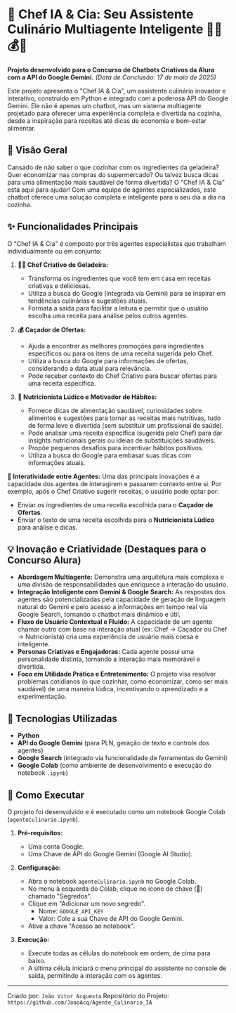 # 🤖 Chef IA & Cia: Seu Assistente Culinário Multiagente Inteligente 🧑‍🍳💰🥗

**Projeto desenvolvido para o Concurso de Chatbots Criativos da Alura com a API do Google Gemini.**
*(Data de Conclusão: 17 de maio de 2025)*

Este projeto apresenta o "Chef IA & Cia", um assistente culinário inovador e interativo, construído em Python e integrado com a poderosa API do Google Gemini. Ele não é apenas um chatbot, mas um sistema multiagente projetado para oferecer uma experiência completa e divertida na cozinha, desde a inspiração para receitas até dicas de economia e bem-estar alimentar.

## 📖 Visão Geral

Cansado de não saber o que cozinhar com os ingredientes da geladeira? Quer economizar nas compras do supermercado? Ou talvez busca dicas para uma alimentação mais saudável de forma divertida? O "Chef IA & Cia" está aqui para ajudar! Com uma equipe de agentes especializados, este chatbot oferece uma solução completa e inteligente para o seu dia a dia na cozinha.

## ✨ Funcionalidades Principais

O "Chef IA & Cia" é composto por três agentes especialistas que trabalham individualmente ou em conjunto:

1.  **🧑‍🍳 Chef Criativo de Geladeira:**
    * Transforma os ingredientes que você tem em casa em receitas criativas e deliciosas.
    * Utiliza a busca do Google (integrada via Gemini) para se inspirar em tendências culinárias e sugestões atuais.
    * Formata a saída para facilitar a leitura e permitir que o usuário escolha uma receita para análise pelos outros agentes.

2.  **💰 Caçador de Ofertas:**
    * Ajuda a encontrar as melhores promoções para ingredientes específicos ou para os itens de uma receita sugerida pelo Chef.
    * Utiliza a busca do Google para informações de ofertas, considerando a data atual para relevância.
    * Pode receber contexto do Chef Criativo para buscar ofertas para uma receita específica.

3.  **🥗 Nutricionista Lúdico e Motivador de Hábitos:**
    * Fornece dicas de alimentação saudável, curiosidades sobre alimentos e sugestões para tornar as receitas mais nutritivas, tudo de forma leve e divertida (sem substituir um profissional de saúde).
    * Pode analisar uma receita específica (sugerida pelo Chef) para dar insights nutricionais gerais ou ideias de substituições saudáveis.
    * Propõe pequenos desafios para incentivar hábitos positivos.
    * Utiliza a busca do Google para embasar suas dicas com informações atuais.

**🤝 Interatividade entre Agentes:**
Uma das principais inovações é a capacidade dos agentes de interagirem e passarem contexto entre si. Por exemplo, após o Chef Criativo sugerir receitas, o usuário pode optar por:
* Enviar os ingredientes de uma receita escolhida para o **Caçador de Ofertas**.
* Enviar o texto de uma receita escolhida para o **Nutricionista Lúdico** para análise e dicas.

## 💡 Inovação e Criatividade (Destaques para o Concurso Alura)

* **Abordagem Multiagente:** Demonstra uma arquitetura mais complexa e uma divisão de responsabilidades que enriquece a interação do usuário.
* **Integração Inteligente com Gemini & Google Search:** As respostas dos agentes são potencializadas pela capacidade de geração de linguagem natural do Gemini e pelo acesso a informações em tempo real via Google Search, tornando o chatbot mais dinâmico e útil.
* **Fluxo de Usuário Contextual e Fluido:** A capacidade de um agente chamar outro com base na interação atual (ex: Chef -> Caçador ou Chef -> Nutricionista) cria uma experiência de usuário mais coesa e inteligente.
* **Personas Criativas e Engajadoras:** Cada agente possui uma personalidade distinta, tornando a interação mais memorável e divertida.
* **Foco em Utilidade Prática e Entretenimento:** O projeto visa resolver problemas cotidianos (o que cozinhar, como economizar, como ser mais saudável) de uma maneira lúdica, incentivando o aprendizado e a experimentação.

## 🚀 Tecnologias Utilizadas

* **Python**
* **API do Google Gemini** (para PLN, geração de texto e controle dos agentes)
* **Google Search** (integrado via funcionalidade de ferramentas do Gemini)
* **Google Colab** (como ambiente de desenvolvimento e execução do notebook `.ipynb`)

## 🔧 Como Executar

O projeto foi desenvolvido e é executado como um notebook Google Colab (`agenteCulinario.ipynb`).

1.  **Pré-requisitos:**
    * Uma conta Google.
    * Uma Chave de API do Google Gemini (Google AI Studio).

2.  **Configuração:**
    * Abra o notebook `agenteCulinario.ipynb` no Google Colab.
    * No menu à esquerda do Colab, clique no ícone de chave (🔑) chamado "Segredos".
    * Clique em "Adicionar um novo segredo".
        * Nome: `GOOGLE_API_KEY`
        * Valor: Cole a sua Chave de API do Google Gemini.
    * Ative a chave "Acesso ao notebook".

3.  **Execução:**
    * Execute todas as células do notebook em ordem, de cima para baixo.
    * A última célula iniciará o menu principal do assistente no console de saída, permitindo a interação com os agentes.
      
---

Criado por: `João Vitor Acquesta`
Repositório do Projeto: `https://github.com/JoaoAcq/Agente_Culinario_IA`
